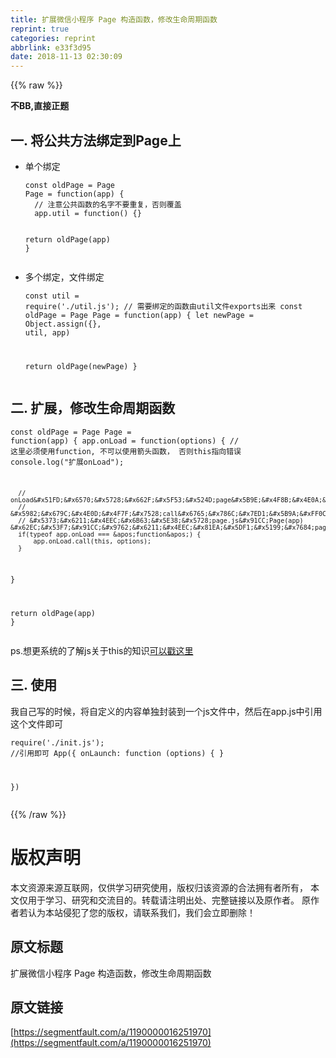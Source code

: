 ```yaml
---
title: 扩展微信小程序 Page 构造函数，修改生命周期函数
reprint: true
categories: reprint
abbrlink: e33f3d95
date: 2018-11-13 02:30:09
---
```


{{% raw %}}
<p><strong>&#x4E0D;BB,&#x76F4;&#x63A5;&#x6B63;&#x9898;</strong></p><h2>&#x4E00;. &#x5C06;&#x516C;&#x5171;&#x65B9;&#x6CD5;&#x7ED1;&#x5B9A;&#x5230;Page&#x4E0A;</h2><ul><li><p>&#x5355;&#x4E2A;&#x7ED1;&#x5B9A;</p><pre><code>const oldPage = Page
Page = function(app) {
  // &#x6CE8;&#x610F;&#x516C;&#x5171;&#x51FD;&#x6570;&#x7684;&#x540D;&#x5B57;&#x4E0D;&#x8981;&#x91CD;&#x590D;&#xFF0C;&#x5426;&#x5219;&#x8986;&#x76D6;
  app.util = function() {}
  
  return oldPage(app)
}</code></pre></li><li><p>&#x591A;&#x4E2A;&#x7ED1;&#x5B9A;&#xFF0C;&#x6587;&#x4EF6;&#x7ED1;&#x5B9A;</p><pre><code>const util = require(&apos;./util.js&apos;);  // &#x9700;&#x8981;&#x7ED1;&#x5B9A;&#x7684;&#x51FD;&#x6570;&#x7531;util&#x6587;&#x4EF6;exports&#x51FA;&#x6765;
const oldPage = Page
Page = function(app) {
  let newPage = Object.assign({}, util, app)
  
  return oldPage(newPage)
}</code></pre></li></ul><h2>&#x4E8C;. &#x6269;&#x5C55;&#xFF0C;&#x4FEE;&#x6539;&#x751F;&#x547D;&#x5468;&#x671F;&#x51FD;&#x6570;</h2><pre><code>const oldPage = Page
Page = function(app) {
  app.onLoad = function(options) { // &#x8FD9;&#x91CC;&#x5FC5;&#x987B;&#x4F7F;&#x7528;function, &#x4E0D;&#x53EF;&#x4EE5;&#x4F7F;&#x7528;&#x7BAD;&#x5934;&#x51FD;&#x6570;&#xFF0C; &#x5426;&#x5219;this&#x6307;&#x5411;&#x9519;&#x8BEF;
      console.log(&quot;&#x6269;&#x5C55;onLoad&quot;);
  
      // onLoad&#x51FD;&#x6570;&#x5728;&#x662F;&#x5F53;&#x524D;page&#x5B9E;&#x4F8B;&#x4E0A;&#x4E0B;&#x6587;&#x4E2D;&#x6267;&#x884C;&#xFF0C;&#x6240;&#x4EE5;&#x5F53;&#x524D;&#x7684;this&#x4E3A;&#x5F53;&#x524D;page&#x5B9E;&#x4F8B;
      // &#x5982;&#x679C;&#x4E0D;&#x4F7F;&#x7528;call&#x6765;&#x786C;&#x7ED1;&#x5B9A;&#xFF0C;&#x800C;&#x662F;&#x76F4;&#x63A5;app.onLoad()&#xFF0C;&#x90A3;&#x4E48;onLoad&#x91CC;&#x7684;this&#x5C06;&#x4E3A;app&#x8FD9;&#x4E2A;&#x5BF9;&#x8C61;
      // &#x5373;&#x6211;&#x4EEC;&#x6B63;&#x5E38;&#x5728;page.js&#x91CC;Page(app) &#x62EC;&#x53F7;&#x91CC;&#x9762;&#x6211;&#x4EEC;&#x81EA;&#x5DF1;&#x5199;&#x7684;page&#x5BF9;&#x8C61;
      if(typeof app.onLoad === &apos;function&apos;) {
          app.onLoad.call(this, options); 
      }
  }
  
  return oldPage(app)
}</code></pre><p>ps.&#x60F3;&#x66F4;&#x7CFB;&#x7EDF;&#x7684;&#x4E86;&#x89E3;js&#x5173;&#x4E8E;this&#x7684;&#x77E5;&#x8BC6;<a href="http://sfau.lt/b5U8ps" rel="nofollow noreferrer">&#x53EF;&#x4EE5;&#x6233;&#x8FD9;&#x91CC;</a></p><h2>&#x4E09;. &#x4F7F;&#x7528;</h2><p>&#x6211;&#x81EA;&#x5DF1;&#x5199;&#x7684;&#x65F6;&#x5019;&#xFF0C;&#x5C06;&#x81EA;&#x5B9A;&#x4E49;&#x7684;&#x5185;&#x5BB9;&#x5355;&#x72EC;&#x5C01;&#x88C5;&#x5230;&#x4E00;&#x4E2A;js&#x6587;&#x4EF6;&#x4E2D;&#xFF0C;&#x7136;&#x540E;&#x5728;app.js&#x4E2D;&#x5F15;&#x7528;&#x8FD9;&#x4E2A;&#x6587;&#x4EF6;&#x5373;&#x53EF;</p><pre><code>require(&apos;./init.js&apos;); //&#x5F15;&#x7528;&#x5373;&#x53EF;
App({
  onLaunch: function (options) {
  }

})
</code></pre>
{{% /raw %}}

# 版权声明
本文资源来源互联网，仅供学习研究使用，版权归该资源的合法拥有者所有，
本文仅用于学习、研究和交流目的。转载请注明出处、完整链接以及原作者。
原作者若认为本站侵犯了您的版权，请联系我们，我们会立即删除！

## 原文标题
扩展微信小程序 Page 构造函数，修改生命周期函数

## 原文链接
[https://segmentfault.com/a/1190000016251970](https://segmentfault.com/a/1190000016251970)

